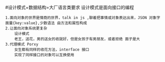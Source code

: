 #设计模式+数据结构=大厂语言类要求
    设计模式是面向接口的编程

    1.面向对象的世界是情商的世界，talk in js ,聊着把事情或对象表达出来，JSON 对象字面量{key:value},少数语法 由方法和属性构成
    2.让面向对象系统更复杂
        设计模式
        老王，送花，男的送女的收就好，但是女孩子有男朋友，或者拒绝 面子是大
    3.代理模式 Porxy 
        女生都有同样的收花方法，interface 接口
        实现了同样接口的对象可以互换使用